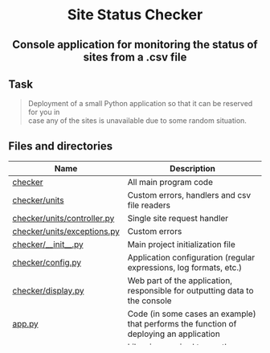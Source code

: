 <h1 align="center">Site Status Checker</h1>
<h2 align="center">Console application for monitoring the status of sites from a .csv file</h2>

## Task
> Deployment of a small Python application so that it can be reserved for you in </br> case any of the sites is unavailable due to some random situation.

## Files and directories

| Name                                                       | Description                                                                                                                                           |
|------------------------------------------------------------|-------------------------------------------------------------------------------------------------------------------------------------------------------|
| [checker](checker)                                         | All main program code                                                                                                                                 |
| [checker/units](checker/units)                             | Custom errors, handlers and csv file readers                                                                                                          |
| [checker/units/controller.py](checker/units/controller.py) | Single site request handler                                                                                                                           |
| [checker/units/exceptions.py](checker/units/exceptions.py) | Custom errors                                                                                                                                         |
| [checker/&#95;&#95;init&#95;&#95;.py](checker/__init__.py) | Main project initialization file                                                                                                                      |
| [checker/config.py](checker/config.py)                     | Application configuration (regular expressions, log formats, etc.)                                                                                    |
| [checker/display.py](checker/display.py)                   | Web part of the application, responsible for outputting data to the console                                                                           |
| [app.py](app.py)                                           | Code (in some cases an example) that performs the function of deploying an application                                                                |
| [requirements.txt](requirements.txt)                       | Libraries required to use the application                                                                                                             |
| [Dockerfile](Dockerfile)                                   | Docker application image                                                                                                                              |
| [run.sh](run.sh)                                           | a bash script that deploys and executes a docker container if docker is available (otherwise, the library is installed and the app.py starts working) |

## Installation and launch
### Bash script (universal meth, almost...)

Bash scripts are almost everywhere (even in windows, sort of...)

When testing with this script, I managed to run the program on both Unix and Windows.

Run command:
```
bash run.sh
```

The script checks for the presence of docker on the computer and, depending on the result, launches 2 options:

> - Build and run the docker image
> - Installing all the necessary libraries from the requirements.txt, running the app.py python script

The entire code of the script can be found [run.sh](here)

### Docker
[Docker](https://www.docker.com)  is an open platform for developing, delivering and operating applications. Docker is designed to get your applications up and running faster. With Docker, you can decouple your application from your infrastructure and treat your infrastructure as a managed application. Docker helps you deploy your code faster, test faster, deploy applications faster, and reduce the time between coding and running code. Docker does this with a lightweight container virtualization platform, using processes and utilities to help manage and host your applications.

At its core, Docker allows you to run almost any application safely isolated in a container. Secure isolation allows you to run many containers on the same host at the same time. The lightweight nature of the container, which runs without the overhead of a hypervisor, allows you to get more out of your hardware.

#### Running the docker image
1. install docker on your computer
2. run docker (it is important that it starts completely)
3. Enter the command in the console
```bash
docker build --no-cache -t sitestatuschecker . && run -it sitestatuschecker
```
4. Wait for the end of the program build
5. Everything is ready to use!

### Python (3.10+)

__It is very important that the python version >= 3.10, otherwise the application will not work__

It is also possible to run through a regular python

1. In the console from the project directory, write the command
```
pip3 install -r requirements.txt
```
2. Wait for all libraries to be installed and send the command to the console from the bot directory
```
python3 app.py
```
3. Everything is ready to use!
